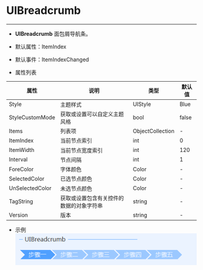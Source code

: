 # UIBreadcrumb
---
-  **UIBreadcrumb** 
面包屑导航条。

- 默认属性：ItemIndex
- 默认事件：ItemIndexChanged
- 属性列表

| 属性        | 说明     | 类型     |  默认值   |
|-----------|--------|--------|-------|
| Style | 主题样式  | UIStyle  |  Blue     |
| StyleCustomMode | 获取或设置可以自定义主题风格   | bool  | false |
| Items |列表项 | ObjectCollection | -   | 
| ItemIndex |当前节点索引 | int|0   | 
| ItemWidth|当前节点宽度索引 | int|120   | 
| Interval|节点间隔 | int|1| 
| ForeColor | 字体颜色   | Color  | -   |
| SelectedColor| 已选节点颜色 | Color  | -   |
| UnSelectedColor| 未选节点颜色 | Color  | -   |
| TagString | 获取或设置包含有关控件的数据的对象字符串   | string | -   | 
| Version | 版本  | string  |  -     |



- 示例   
  ![输入图片说明](./assets/134446_6fedb531_416720.png)